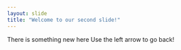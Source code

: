 ```yaml
---
layout: slide
title: "Welcome to our second slide!"
---
```

There is something new here
Use the left arrow to go back!
